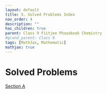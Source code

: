 ```yaml
---
layout: default
title: 5. Solved Problems Index
nav_order: 4
description: ""
has_children: true
parent: Class 9 Fiitjee Phasebook Chemistry
#grand_parent: Class 9
tags: [MathJax, Mathematic]
mathjax: true
---
```


# Solved Problems

[Section A](./solved-problems/1-sectionA-subjective.html)